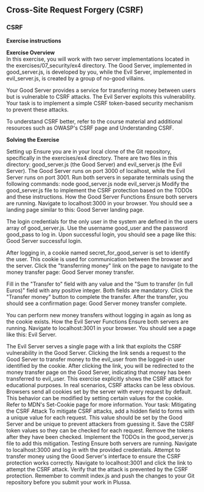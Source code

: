 ## Cross-Site Request Forgery (CSRF)

### CSRF

**Exercise instructions**

**Exercise Overview**  
In this exercise, you will work with two server implementations located in the exercises/07_security/ex4 directory. The Good Server, implemented in good_server.js, is developed by you, while the Evil Server, implemented in evil_server.js, is created by a group of no-good villains.

Your Good Server provides a service for transferring money between users but is vulnerable to CSRF attacks. The Evil Server exploits this vulnerability. Your task is to implement a simple CSRF token-based security mechanism to prevent these attacks.

To understand CSRF better, refer to the course material and additional resources such as OWASP's CSRF page and Understanding CSRF.

**Solving the Exercise**

Setting up
Ensure you are in your local clone of the Git repository, specifically in the exercises/ex4 directory.
There are two files in this directory: good_server.js (the Good Server) and evil_server.js (the Evil Server).
The Good Server runs on port 3000 of localhost, while the Evil Server runs on port 3001.
Run both servers in separate terminals using the following commands:
node good_server.js
node evil_server.js
Modify the good_server.js file to implement the CSRF protection based on the TODOs and these instructions.
How the Good Server Functions
Ensure both servers are running.
Navigate to localhost:3000 in your browser. You should see a landing page similar to this:
Good Server landing page.

The login credentials for the only user in the system are defined in the users array of good_server.js. Use the username good_user and the password good_pass to log in.
Upon successful login, you should see a page like this:
Good Server successful login.

After logging in, a cookie named secret_for_good_server is set to identify the user. This cookie is used for communication between the browser and the server.
Click the "transferring money" link on the page to navigate to the money transfer page:
Good Server money transfer.

Fill in the "Transfer to" field with any value and the "Sum to transfer (in full Euros)" field with any positive integer. Both fields are mandatory. Click the "Transfer money" button to complete the transfer.
After the transfer, you should see a confirmation page:
Good Server money transfer complete.

You can perform new money transfers without logging in again as long as the cookie exists.
How the Evil Server Functions
Ensure both servers are running.
Navigate to localhost:3001 in your browser. You should see a page like this:
Evil Server.

The Evil Server serves a single page with a link that exploits the CSRF vulnerability in the Good Server. Clicking the link sends a request to the Good Server to transfer money to the evil_user from the logged-in user identified by the cookie.
After clicking the link, you will be redirected to the money transfer page on the Good Server, indicating that money has been transferred to evil_user.
This exercise explicitly shows the CSRF attack for educational purposes. In real scenarios, CSRF attacks can be less obvious.
Browsers send all cookies set by the server with every request by default. This behavior can be modified by setting certain values for the cookie. Refer to MDN's Set-Cookie page for more information.
Your task: Mitigating the CSRF Attack
To mitigate CSRF attacks, add a hidden field to forms with a unique value for each request. This value should be set by the Good Server and be unique to prevent attackers from guessing it.
Save the CSRF token values so they can be checked for each request. Remove the tokens after they have been checked.
Implement the TODOs in the good_server.js file to add this mitigation.
Testing
Ensure both servers are running.
Navigate to localhost:3000 and log in with the provided credentials.
Attempt to transfer money using the Good Server's interface to ensure the CSRF protection works correctly.
Navigate to localhost:3001 and click the link to attempt the CSRF attack. Verify that the attack is prevented by the CSRF protection.
Remember to commit index.js and push the changes to your Git repository before you submit your work in Plussa.
